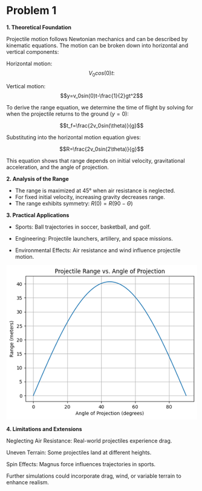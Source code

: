 # Problem 1
**1. Theoretical Foundation**

Projectile motion follows Newtonian mechanics and can be described by kinematic equations. The motion can be broken down into horizontal and vertical components:

Horizontal motion:$$V_0cos(0)t:$$

Vertical motion: $$y=v_0sin(0)t-\frac{1}{2}gt^2$$

To derive the range equation, we determine the time of flight by solving for when the projectile returns to the ground $(y = 0):$

$$t_f=\frac{2v_0sin(\theta)}{g}$$

Substituting into the horizontal motion equation gives:

$$R=\frac{2v_0sin(2\theta)}{g}$$

This equation shows that range depends on initial velocity, gravitational acceleration, and the angle of projection.

**2. Analysis of the Range**

- The range is maximized at $45°$ when air resistance is neglected.
- For fixed initial velocity, increasing gravity decreases range.
- The range exhibits symmetry: $R(0)=R(90-\Theta)$

**3. Practical Applications**

- Sports: Ball trajectories in soccer, basketball, and golf.

- Engineering: Projectile launchers, artillery, and space missions.

- Environmental Effects: Air resistance and wind influence projectile motion.

![](image.png)

**4. Limitations and Extensions**

Neglecting Air Resistance: Real-world projectiles experience drag.

Uneven Terrain: Some projectiles land at different heights.

Spin Effects: Magnus force influences trajectories in sports.

Further simulations could incorporate drag, wind, or variable terrain to enhance realism.



